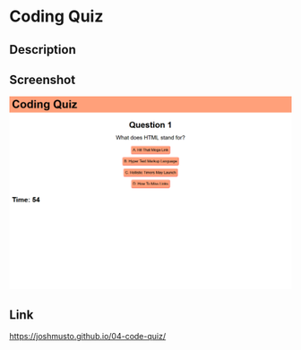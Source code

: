 # Coding Quiz

## Description

<!--- Provide a short description explaining the what, why, and how of your project. Use the following questions as a guide:

- What was your motivation?
- Why did you build this project? (Note: the answer is not "Because it was a homework assignment.")
- What problem does it solve?
- What did you learn? -->

## Screenshot
![screenshot of site](./assets/screenshot.PNG)

## Link
https://joshmusto.github.io/04-code-quiz/
